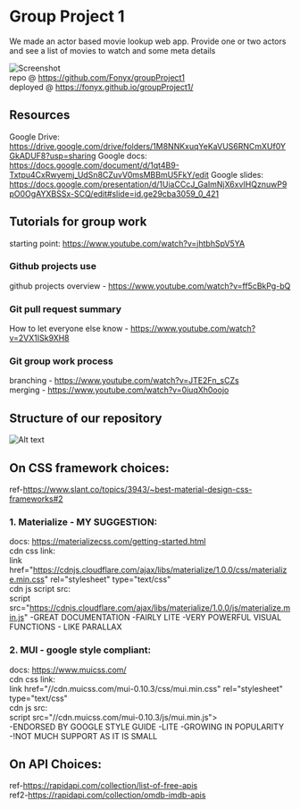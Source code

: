 # Group Project 1
We made an actor based movie lookup web app. Provide one or two actors and see a list of movies to watch and some meta details

![Screenshot](https://github.com/Fonyx/groupProject1/blob/main/screencap.gif?raw=true "Movie finder")  
repo @ https://github.com/Fonyx/groupProject1  
deployed @ https://fonyx.github.io/groupProject1/ 




## Resources
Google Drive: https://drive.google.com/drive/folders/1M8NNKxuqYeKaVUS6RNCmXUf0YGkADUF8?usp=sharing
Google docs: https://docs.google.com/document/d/1qt4B9-Txtpu4CxRwyemj_UdSn8CZuvV0msMBBmU5FkY/edit
Google slides: https://docs.google.com/presentation/d/1UiaCCcJ_GaImNjX6xvIHQznuwP9pO0OgAYXBSSx-SCQ/edit#slide=id.ge29cba3059_0_421

## Tutorials for group work
starting point: https://www.youtube.com/watch?v=jhtbhSpV5YA 
### Github projects use
github projects overview - https://www.youtube.com/watch?v=ff5cBkPg-bQ

### Git pull request summary
How to let everyone else know - https://www.youtube.com/watch?v=2VX1ISk9XH8

### Git group work process 
branching - https://www.youtube.com/watch?v=JTE2Fn_sCZs  
merging - https://www.youtube.com/watch?v=0iuqXh0oojo  
## Structure of our repository
![Alt text](https://zepel.io/blog/content/images/2020/05/feature-branch-with-develop-git-workflow-2.png)


## On CSS framework choices: 
ref-https://www.slant.co/topics/3943/~best-material-design-css-frameworks#2  

### 1. Materialize - MY SUGGESTION:
docs: https://materializecss.com/getting-started.html  
cdn css link:  
    link href="https://cdnjs.cloudflare.com/ajax/libs/materialize/1.0.0/css/materialize.min.css" rel="stylesheet" type="text/css"  
cdn js script src:  
    script src="https://cdnjs.cloudflare.com/ajax/libs/materialize/1.0.0/js/materialize.min.js" 
-GREAT DOCUMENTATION
-FAIRLY LITE
-VERY POWERFUL VISUAL FUNCTIONS - LIKE PARALLAX



### 2. MUI - google style compliant:  
docs: https://www.muicss.com/  
cdn css link:  
    link href="//cdn.muicss.com/mui-0.10.3/css/mui.min.css" rel="stylesheet" type="text/css"  
cdn js src:  
    script src="//cdn.muicss.com/mui-0.10.3/js/mui.min.js">    
-ENDORSED BY GOOGLE STYLE GUIDE
-LITE
-GROWING IN POPULARITY
-!NOT MUCH SUPPORT AS IT IS SMALL


## On API Choices: 
ref-https://rapidapi.com/collection/list-of-free-apis  
ref2-https://rapidapi.com/collection/omdb-imdb-apis




